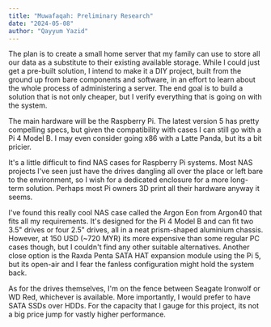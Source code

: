 ```yaml
---
title: "Muwafaqah: Preliminary Research"
date: "2024-05-08"
author: "Qayyum Yazid"
---
```


The plan is to create a small home server that my family can use to store all our data as a substitute to their existing available storage. While I could just get a pre-built solution, I intend to make it a DIY project, built from the ground up from bare components and software, in an effort to learn about the whole process of administering a server. The end goal is to build a solution that is not only cheaper, but I verify everything that is going on with the system.

The main hardware will be the Raspberry Pi. The latest version 5 has pretty compelling specs, but given the compatibility with cases I can still go with a Pi 4 Model B. I may even consider going x86 with a Latte Panda, but its a bit pricier.

It's a little difficult to find NAS cases for Raspberry Pi systems. Most NAS projects I've seen just have the drives dangling all over the place or left bare to the environment, so I wish for a dedicated enclosure for a more long-term solution. Perhaps most Pi owners 3D print all their hardware anyway it seems.

I've found this really cool NAS case called the Argon Eon from Argon40 that fits all my requirements. It's designed for the Pi 4 Model B and can fit two 3.5" drives or four 2.5" drives, all in a neat prism-shaped aluminium chassis. However, at 150 USD (~720 MYR) its more expensive than some regular PC cases though, but I couldn't find any other suitable alternatives. Another close option is the Raxda Penta SATA HAT expansion module using the Pi 5, but its open-air and I fear the fanless configuration might hold the system back.

As for the drives themselves, I'm on the fence between Seagate Ironwolf or WD Red, whichever is available. More importantly, I would prefer to have SATA SSDs over HDDs. For the capacity that I gauge for this project, its not a big price jump for vastly higher performance.
